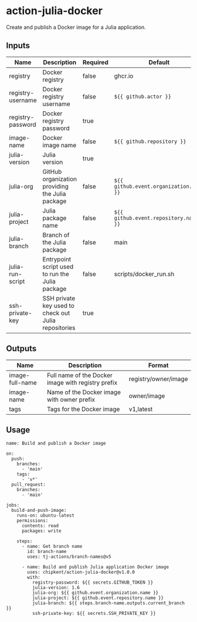 # action-julia-docker

Create and publish a Docker image for a Julia application.

## Inputs

| Name | Description | Required | Default |
| ---- | ----------- | -------- | ------- |
| registry | Docker registry | false | ghcr.io |
| registry-username | Docker registry username | false | `${{ github.actor }}` |
| registry-password | Docker registry password | true | |
| image-name | Docker image name | false | `${{ github.repository }}` |
| julia-version | Julia version | true | |
| julia-org | GitHub organization providing the Julia package | false | `${{ github.event.organization.name }}` |
| julia-project | Julia package name | false | `${{ github.event.repository.name }}` |
| julia-branch | Branch of the Julia package | false | main |
| julia-run-script | Entrypoint script used to run the Julia package | false | scripts/docker_run.sh |
| ssh-private-key | SSH private key used to check out Julia repositories | true | |

## Outputs

| Name | Description | Format |
| ---- | ----------- | ------ |
| image-full-name | Full name of the Docker image with registry prefix | registry/owner/image |
| image-name | Name of the Docker image with owner prefix | owner/image |
| tags | Tags for the Docker image | v1,latest |

## Usage

```
name: Build and publish a Docker image

on:
  push:
    branches:
      - 'main'
    tags:
      - 'v*'
  pull_request:
    branches:
      - 'main'

jobs:
  build-and-push-image:
    runs-on: ubuntu-latest
    permissions:
      contents: read
      packages: write

    steps:
      - name: Get branch name
        id: branch-name
        uses: tj-actions/branch-names@v5

      - name: Build and publish Julia application Docker image
        uses: chipkent/action-julia-docker@v1.0.0
        with:
          registry-password: ${{ secrets.GITHUB_TOKEN }}
          julia-version: 1.6
          julia-org: ${{ github.event.organization.name }}
          julia-project: ${{ github.event.repository.name }}
          julia-branch: ${{ steps.branch-name.outputs.current_branch }}
          ssh-private-key: ${{ secrets.SSH_PRIVATE_KEY }}
```